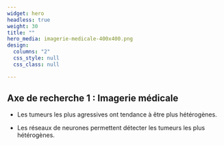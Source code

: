 ```yaml
---
widget: hero
headless: true
weight: 30
title: ""
hero_media: imagerie-medicale-400x400.png
design:
  columns: "2"
  css_style: null
  css_class: null

---
```


## **Axe de recherche 1 : Imagerie médicale**

- Les tumeurs les plus agressives ont tendance à être plus hétérogènes.

- Les réseaux de neurones permettent détecter les tumeurs les plus hétérogènes.
